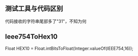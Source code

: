 ## 测试工具与代码区别
代码接收的字符串尾部多了"31"，不知为何
## Ieee754ToHex10
Float HEX10 = Float.intBitsToFloat(Integer.valueOf(IEEE754,16));
